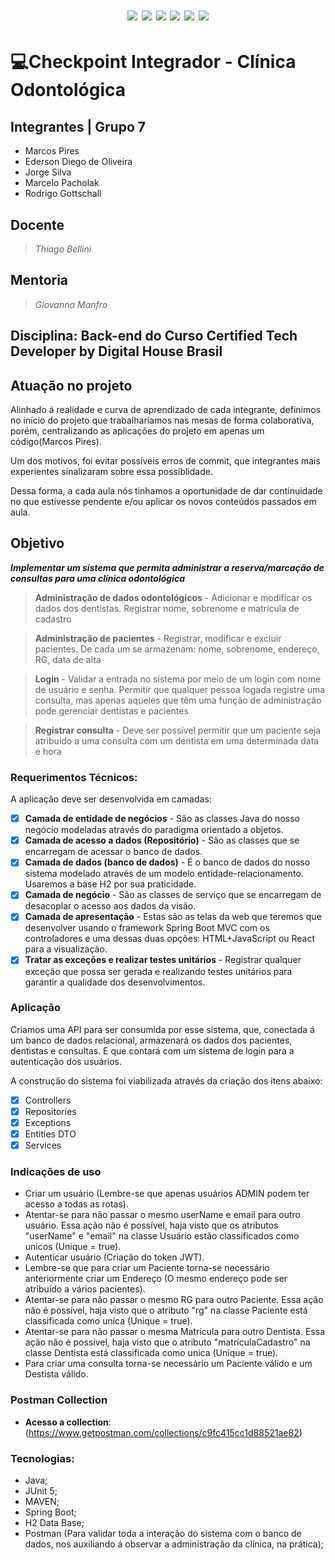 <h1 align="center"> <img src="https://img.shields.io/badge/Java-ED8B00?style=for-the-badge&logo=java&logoColor=white"/> <img src="https://img.shields.io/badge/Spring_Boot-F2F4F9?style=for-the-badge&logo=spring-boot"/> <img src="https://img.shields.io/badge/Junit5-25A162?style=for-the-badge&logo=junit5&logoColor=white"/> <img src="https://img.shields.io/badge/apache_maven-C71A36?style=for-the-badge&logo=apachemaven&logoColor=white"/> <img src="https://img.shields.io/badge/Postman-FF6C37?style=for-the-badge&logo=Postman&logoColor=white"/> <img src="https://img.shields.io/badge/GitHub-100000?style=for-the-badge&logo=github&logoColor=white"/>
</h1>

# <g-emoji class="g-emoji" alias="computer" fallback-src="https://github.githubassets.com/images/icons/emoji/unicode/1f4bb.png">💻</g-emoji>Checkpoint Integrador - Clínica Odontológica
## Integrantes | Grupo 7
- Marcos Pires
- Ederson Diego de Oliveira
- Jorge Silva
- Marcelo Pacholak
- Rodrigo Gottschall
## Docente
>_Thiago Bellini_
## Mentoria
>_Giovanna Manfro_
## Disciplina: Back-end do Curso Certified Tech Developer by Digital House Brasil
## Atuação no projeto
Alinhado á realidade e curva de aprendizado de cada integrante, definimos no início do projeto que trabalharíamos nas mesas de forma colaborativa, porém, centralizando as aplicações do projeto em apenas um código(Marcos Pires).

Um dos motivos, foi evitar possíveis erros de commit, que integrantes mais experientes sinalizaram sobre essa possiblidade.

Dessa forma, a cada aula nós tinhamos a oportunidade de dar continuidade no que estivesse pendente e/ou aplicar os novos conteúdos passados em aula.

## Objetivo
***Implementar um sistema que permita administrar a reserva/marcação
de consultas para uma clínica odontológica*** 

>**Administração de dados odontológicos** - Adicionar e modificar os dados
dos dentistas. Registrar nome, sobrenome e matrícula de cadastro

>**Administração de pacientes** - Registrar, modificar e excluir pacientes. De
cada um se armazenam: nome, sobrenome, endereço, RG, data de alta

>**Login** - Validar a entrada no sistema por meio de um login com nome de
usuário e senha. Permitir que qualquer pessoa logada registre uma
consulta, mas apenas aqueles que têm uma função de administração pode
gerenciar dentistas e pacientes

>**Registrar consulta** - Deve ser possível permitir que um paciente seja
atribuído a uma consulta com um dentista em uma determinada data e
hora

### Requerimentos Técnicos:

A aplicação deve ser desenvolvida em camadas:
- [X] **Camada de entidade de negócios** - São as classes Java do nosso negócio
modeladas através do paradigma orientado a objetos.
- [X] **Camada de acesso a dados (Repositório)** - São as classes que se encarregam
de acessar o banco de dados.
- [X] **Camada de dados (banco de dados)** - É o banco de dados do nosso sistema
modelado através de um modelo entidade-relacionamento. Usaremos a
base H2 por sua praticidade.
- [X] **Camada de negócio** - São as classes de serviço que se encarregam de
desacoplar o acesso aos dados da visão.
- [X] **Camada de apresentação** - Estas são as telas da web que teremos que
desenvolver usando o framework Spring Boot MVC com os controladores e
uma dessas duas opções: HTML+JavaScript ou React para a visualização.
- [X] **Tratar as exceções e realizar testes unitários** - Registrar qualquer exceção 
que possa ser gerada e realizando testes unitários para garantir a qualidade dos
desenvolvimentos.

### Aplicação
Criamos uma API para ser consumida por esse sistema, que, conectada á um banco de dados relacional, armazenará os dados dos pacientes, dentistas e consultas. E que contará com um sistema de login para a autenticação dos usuários.

A construção do sistema foi viabilizada através da criação dos itens abaixo:
- [X] Controllers
- [X] Repositories
- [X] Exceptions
- [X] Entities DTO
- [X] Services

### Indicações de uso
- Criar um usuário (Lembre-se que apenas usuários ADMIN podem ter acesso a todas as rotas).
- Atentar-se para não passar o mesmo userName e email para outro usuário. Essa ação não é possível, haja visto que os atributos "userName" e "email" na classe Usuário estão classificados como unicos (Unique = true).
- Autenticar usuário (Criação do token JWT).
- Lembre-se que para criar um Paciente torna-se necessário anteriormente criar um Endereço (O mesmo endereço pode ser atribuído a vários pacientes).
- Atentar-se para não passar o mesmo RG para outro Paciente. Essa ação não é possível, haja visto que o atributo "rg" na classe Paciente está classificada como unica (Unique = true).
- Atentar-se para não passar o mesma Matrícula para outro Dentista. Essa ação não é possível, haja visto que o atributo "matrículaCadastro" na classe Dentista está classificada como unica (Unique = true).
- Para criar uma consulta torna-se necessário um Paciente válido e um Destista válido.

### Postman Collection 

- **Acesso a collection**: (https://www.getpostman.com/collections/c9fc415cc1d88521ae82)

### Tecnologias:

- Java;
- JUnit 5;
- MAVEN;
- Spring Boot;
- H2 Data Base;
- Postman (Para validar toda a interação do sistema com o banco de dados, nos auxiliando á observar a administração da clínica, na prática);



